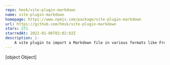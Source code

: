 ```yaml
---
repo: hmsk/vite-plugin-markdown
name: vite-plugin-markdown
homepage: https://www.npmjs.com/package/vite-plugin-markdown
url: https://github.com/hmsk/vite-plugin-markdown
stars: 271
starredAt: 2022-01-06T02:02:02Z
description: |-
    A vite plugin to import a Markdown file in various formats like Front Matter, HTML, ToC, and React/Vue Component
---
```


[object Object]
